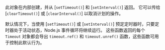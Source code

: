 
此对象在内部创建，并从 [`setTimeout()`] 和 [`setInterval()`] 返回。 
它可以传给 [`clearTimeout()`] 或 [`clearInterval()`] 以取消计划的操作。

默认情况下，当使用 [`setTimeout()`] 或 [`setInterval()`] 预定定时器时，只要定时器处于活动状态，Node.js 事件循环将继续运行。 
这些函数返回的每个 `Timeout` 对象都会导出 `timeout.ref()` 和 `timeout.unref()` 函数，这些函数可用于控制此默认行为。


